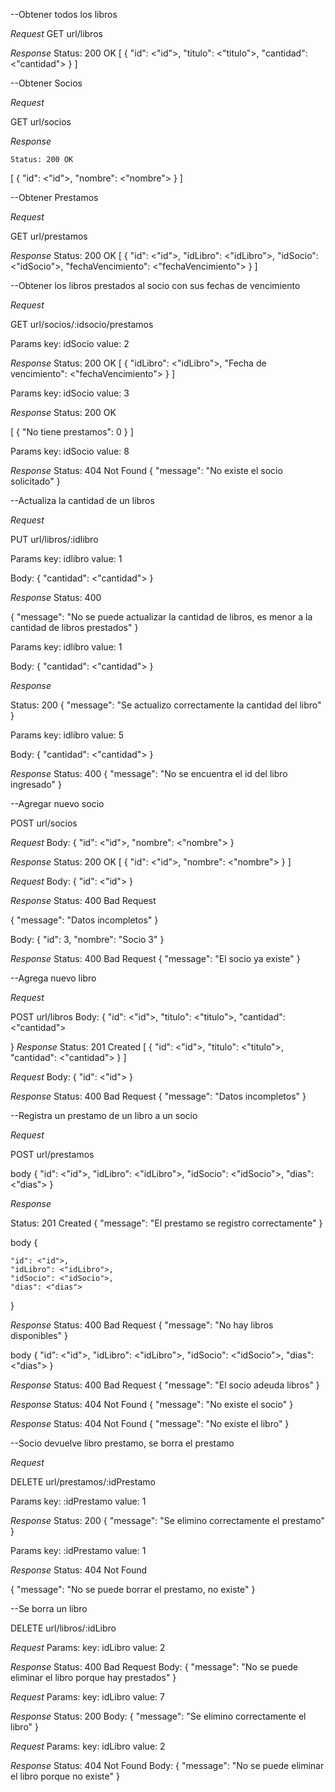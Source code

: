 --Obtener todos los libros

*Request*
GET url/libros

*Response*
    Status: 200 OK
[
    {
        "id": <"id">,
        "titulo": <"titulo">,
        "cantidad": <"cantidad">
    }
]

--Obtener Socios

*Request*

GET url/socios

*Response*

    Status: 200 OK
[
    {
        "id": <"id">,
        "nombre": <"nombre">
    }
]


--Obtener Prestamos

*Request*

GET url/prestamos

*Response*
 Status: 200 OK
[
    {
        "id": <"id">,
        "idLibro": <"idLibro">,
        "idSocio": <"idSocio">,
        "fechaVencimiento": <"fechaVencimiento">
    }
]


--Obtener los libros prestados al socio con sus fechas de vencimiento

*Request*

GET url/socios/:idsocio/prestamos

Params key: idSocio
       value: 2

*Response*
Status: 200 OK
[
    {
        "idLibro": <"idLibro">,
        "Fecha de vencimiento": <"fechaVencimiento">
    }
]

Params key: idSocio
       value: 3

*Response*
Status: 200 OK

[
    {
        "No tiene prestamos": 0
    }
]

Params key: idSocio
       value: 8

*Response*
Status: 404 Not Found
{
    "message": "No existe el socio solicitado"
}



--Actualiza la cantidad de un libros

*Request*

PUT url/libros/:idlibro

Params key: idlibro 
       value: 1

Body:
{
	"cantidad":  <"cantidad">
}

*Response*
Status: 400

{
    "message": "No se puede actualizar la cantidad de libros, es menor a la cantidad de libros prestados"
}

Params key: idlibro 
       value: 1

Body:
{
	"cantidad":  <"cantidad">
}

*Response*

Status: 200
{
    "message": "Se actualizo correctamente la cantidad del libro"
}


Params key: idlibro 
       value: 5

Body:
{
	"cantidad":  <"cantidad">
}

*Response*
Status: 400
{
    "message": "No se encuentra el id del libro ingresado"
}


--Agregar nuevo socio

POST url/socios

*Request*
Body:
{
	 "id": <"id">,
    "nombre": <"nombre">
}

*Response*
Status: 200 OK
[
    {
        "id": <"id">,
        "nombre": <"nombre">
    }
]

*Request*
Body:
{
	"id": <"id">
}

*Response*
Status: 400 Bad Request

{
    "message": "Datos incompletos"
}

Body:
{
	"id": 3, 
	"nombre": "Socio 3"
}

*Response*
Status: 400 Bad Request
{
    "message": "El socio ya existe"
}

--Agrega nuevo libro

*Request*

POST url/libros
Body:
    {
	"id": <"id">,
	"titulo": <"titulo">, 
	"cantidad":  <"cantidad">

}
*Response*
Status: 201 Created
[
    {
        "id": <"id">,
        "titulo": <"titulo">,
        "cantidad":  <"cantidad">
    }
]

*Request*
Body:
{
	"id": <"id">
}

*Response*
Status: 400 Bad Request
{
    "message": "Datos incompletos"
}



--Registra un prestamo de un libro a un socio

*Request*

POST url/prestamos

body
{
	"id": <"id">,
	"idLibro": <"idLibro">,
	"idSocio": <"idSocio">,
	"dias": <"dias">
}


*Response*

Status: 201 Created
{
    "message": "El prestamo se registro correctamente"
}

body
{
	
	"id": <"id">,
	"idLibro": <"idLibro">,
	"idSocio": <"idSocio">,
	"dias": <"dias">
}

*Response*
Status: 400 Bad Request
{
    "message": "No hay libros disponibles"
}

body
{
	"id": <"id">,
	"idLibro": <"idLibro">,
	"idSocio": <"idSocio">,
	"dias": <"dias">
}

*Response*
Status: 400 Bad Request
{
    "message": "El socio adeuda libros"
}

*Response*
Status: 404 Not Found
{
    "message": "No existe el socio"
}

*Response*
Status: 404 Not Found
{
    "message": "No existe el libro"
}


--Socio devuelve libro prestamo, se borra el prestamo

*Request*

DELETE url/prestamos/:idPrestamo

Params key: :idPrestamo
        value: 1

*Response*
Status: 200
{
    "message": "Se elimino correctamente el prestamo"
}

Params key: :idPrestamo
        value: 1

*Response*
Status: 404 Not Found

{
    "message": "No se puede borrar el prestamo, no existe"
}


--Se borra un libro

DELETE url/libros/:idLibro

*Request*
Params: key: idLibro
        value: 2

*Response*
Status: 400 Bad Request
Body:
    {
    "message": "No se puede eliminar el libro porque hay prestados"
}

*Request*
Params: key: idLibro
        value: 7

*Response*
Status: 200
Body:
    {
    "message": "Se elimino correctamente el libro"
}

*Request*
Params: key: idLibro
        value: 2

*Response*
Status: 404 Not Found
Body:
    {
    "message": "No se puede eliminar el libro porque no existe"
}
